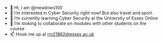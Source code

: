 - 👋 Hi, I am @meadows100
- 👀 I’m interested in Cyber Security right now!  But also travel and sport.
- 🌱 I’m currently learning Cyber Security at the University of Essex Online
- 💞️ I’m looking to collaborate on modules with other students on the course
- 📫 Hook me up at rm21862@essex.ac.uk

<!---
meadows100/meadows100 is a ✨ special ✨ repository because its `README.md` (this file) appears on your GitHub profile.
You can click the Preview link to take a look at your changes.
--->
